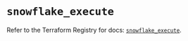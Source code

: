 # `snowflake_execute`

Refer to the Terraform Registry for docs: [`snowflake_execute`](https://registry.terraform.io/providers/snowflakedb/snowflake/1.2.1/docs/resources/execute).
